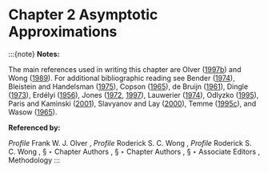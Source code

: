 # Chapter 2 Asymptotic Approximations

:::{note}
**Notes:**

The main references used in writing this chapter are Olver ([1997b](./bib/O.html#bib1809 "Asymptotics and Special Functions")) and Wong ([1989](./bib/W.html#bib2438 "Asymptotic Approximations of Integrals")). For additional bibliographic reading see Bender ([1974](./bib/B.html#bib236 "Asymptotic methods in enumeration")), Bleistein and Handelsman ([1975](./bib/B.html#bib300 "Asymptotic Expansions of Integrals")), Copson ([1965](./bib/C.html#bib583 "Asymptotic Expansions")), de Bruijn ([1961](./bib/D.html#bib626 "Asymptotic Methods in Analysis")), Dingle ([1973](./bib/D.html#bib670 "Asymptotic Expansions: Their Derivation and Interpretation")), Erdélyi ([1956](./bib/E.html#bib756 "Asymptotic Expansions")), Jones ([1972](./bib/J.html#bib1179 "Asymptotic behavior of integrals"), [1997](./bib/J.html#bib1184 "Introduction to Asymptotics: A Treatment Using Nonstandard Analysis")), Lauwerier ([1974](./bib/L.html#bib1384 "Asymptotic Analysis")), Odlyzko ([1995](./bib/O.html#bib1749 "Asymptotic Enumeration Methods")), Paris and Kaminski ([2001](./bib/P.html#bib1845 "Asymptotics and Mellin-Barnes Integrals")), Slavyanov and Lay ([2000](./bib/S.html#bib2105 "Special Functions: A Unified Theory Based on Singularities")), Temme ([1995c](./bib/T.html#bib2229 "Uniform asymptotic expansions of integrals: A selection of problems")), and Wasow ([1965](./bib/W.html#bib2371 "Asymptotic Expansions for Ordinary Differential Equations")).

**Referenced by:**

*Profile* Frank W. J. Olver , *Profile* Roderick S. C. Wong , *Profile* Roderick S. C. Wong , § ‣ Chapter Authors , § ‣ Chapter Authors , § ‣ Associate Editors , Methodology
:::
